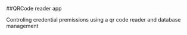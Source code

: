 ##QRCode reader app

Controling credential premissions using a qr code reader and database management